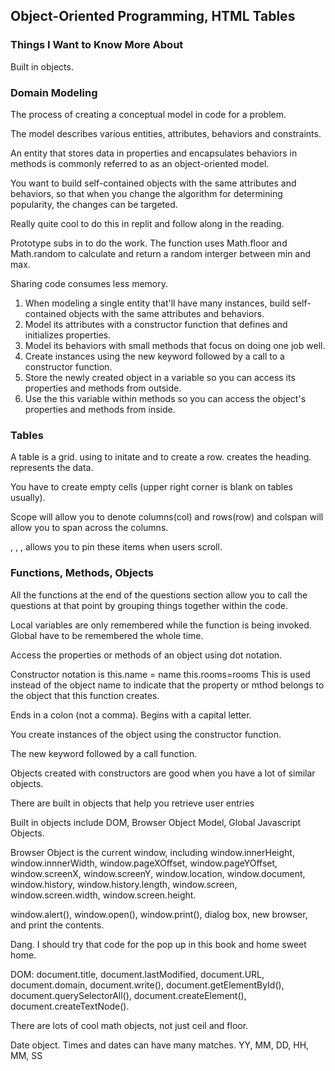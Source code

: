 ## Object-Oriented Programming, HTML Tables

### Things I Want to Know More About
<p> Built in objects. 

### Domain Modeling
<p> The process of creating a conceptual model in code for a problem. </p>
<p> The model describes various entities, attributes, behaviors and constraints. </p>
<p> An entity that stores data in properties and encapsulates behaviors in methods is commonly referred to as an object-oriented model. </p>
<p> You want to build self-contained objects with the same attributes and behaviors, so that when you change the algorithm for determining popularity, the changes can be targeted. </p>
<p> Really quite cool to do this in replit and follow along in the reading. </p>
<p> Prototype subs in to do the work. The function uses Math.floor and Math.random to calculate and return a random interger between min and max. </p>
<p> Sharing code consumes less memory. </p>
<ol>
<li>When modeling a single entity that'll have many instances, build self-contained objects with the same attributes and behaviors.</li>
<li>Model its attributes with a constructor function that defines and initializes properties.</li>
<li>Model its behaviors with small methods that focus on doing one job well.</li>
<li>Create instances using the new keyword followed by a call to a constructor function.</li>
<li>Store the newly created object in a variable so you can access its properties and methods from outside.</li>
<li>Use the this variable within methods so you can access the object's properties and methods from inside.</li>
</ol>

### Tables
<p> A table is a grid. using <//table> to initate and <//tr> to create a row. <//th> creates the heading. <//td> represents the data. </p>
<p> You have to create empty cells (upper right corner is blank on tables usually).</p>
<p> Scope will allow you to denote columns(col) and rows(row) and colspan will allow you to span across the columns. </p>
<p> <//thead>, <//tbody>, <//tfoot>, allows you to pin these items when users scroll. </p>


### Functions, Methods, Objects
<p> All the functions at the end of the questions section allow you to call the questions at that point by grouping things together within the code. </p>
<p> Local variables are only remembered while the function is being invoked. Global have to be remembered the whole time.</p>   
<p> Access the properties or methods of an object using dot notation. </p>
<p> Constructor notation is this.name = name this.rooms=rooms This is used instead of the object name to indicate that the property or mthod belongs to the object that this function creates.</p>
<p> Ends in a colon (not a comma). Begins with a capital letter. </p>
<p> You create instances of the object using the constructor function. </p>
<p> The new keyword followed by a call function.</p>
<p> Objects created with constructors are good when you have a lot of similar objects. </p>
<p> There are built in objects that help you retrieve user entries </p>
<p>Built in objects include DOM, Browser Object Model, Global Javascript Objects. </p>
<p>Browser Object is the current window, including window.innerHeight, window.innnerWidth, window.pageXOffset, window.pageYOffset, window.screenX, window.screenY, window.location, window.document, window.history, window.history.length, window.screen, window.screen.width, window.screen.height. </p>
<p>window.alert(), window.open(), window.print(), dialog box, new browser, and print the contents. </p>
<p> Dang. I should try that code for the pop up in this book and home sweet home. </p>
<p>DOM: document.title, document.lastModified, document.URL, document.domain, document.write(), document.getElementById(), document.querySelectorAll(), document.createElement(), document.createTextNode(). 
<p> There are lots of cool math objects, not just ceil and floor. </p>
<p> Date object. Times and dates can have many matches. YY, MM, DD, HH, MM, SS</p>
